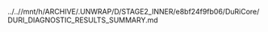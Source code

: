 ../..//mnt/h/ARCHIVE/.UNWRAP/D/STAGE2_INNER/e8bf24f9fb06/DuRiCore/DURI_DIAGNOSTIC_RESULTS_SUMMARY.md